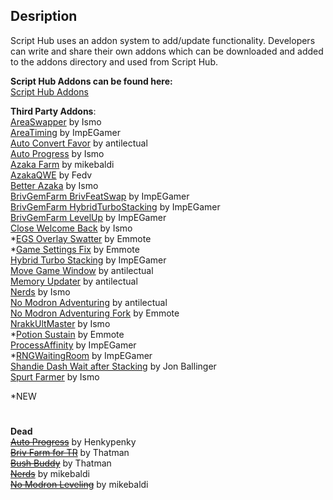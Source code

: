## **Desription**  
Script Hub uses an addon system to add/update functionality. Developers can write and share their own addons which can be downloaded and added to the addons directory and used from Script Hub.

**Script Hub Addons can be found here:**  
[Script Hub Addons](https://github.com/mikebaldi/Idle-Champions/tree/main/AddOns)  

**Third Party Addons**:  
[AreaSwapper](https://github.com/Pneumatus/IC-Addons/tree/main/IC_AreaSwapper_Extra) by Ismo  
[AreaTiming](https://github.com/imp444/IC_Addons/tree/main/IC_AreaTiming_Extra) by ImpEGamer  
[Auto Convert Favor](https://github.com/antilectual/IC_Addons/tree/main/IC_Addons/IC_ConvertBlessings_Mini_Extra) by antilectual  
[Auto Progress](https://github.com/Pneumatus/IC-Addons/tree/main/IC_AutoProgress_Extra) by Ismo  
[Azaka Farm](https://github.com/mikebaldi/IC_Addons/tree/main/IC_Azaka_Extra) by mikebaldi  
[AzakaQWE](https://github.com/Fedvee/IC-addons/tree/main/IC_AzakaQWE_Extra) by Fedv  
[Better Azaka](https://github.com/Pneumatus/IC-Addons/tree/main/IC_BetterAzaka_Extra) by Ismo  
[BrivGemFarm BrivFeatSwap](https://github.com/imp444/IC_Addons/tree/main/IC_BrivGemFarm_BrivFeatSwap_Extra) by ImpEGamer  
[BrivGemFarm HybridTurboStacking](https://github.com/imp444/IC_Addons/tree/main/IC_BrivGemFarm_HybridTurboStacking_Extra) by ImpEGamer  
[BrivGemFarm LevelUp](https://github.com/imp444/IC_Addons/tree/main/IC_BrivGemFarm_LevelUp_Extra) by ImpEGamer  
[Close Welcome Back](https://github.com/Pneumatus/IC-Addons/tree/main/IC_BrivGemFarm_CloseWelcomeBack_Extra) by Ismo  
*[EGS Overlay Swatter](https://github.com/Emmotes/IC_Addons/tree/main/IC_Addons/IC_EGSOverlaySwatter_Extra) by Emmote  
*[Game Settings Fix](https://github.com/Emmotes/IC_Addons/tree/main/IC_Addons/IC_GameSettingsFix_Extra) by Emmote  
[Hybrid Turbo Stacking](https://github.com/imp444/IC_Addons/tree/main/IC_BrivGemFarm_HybridTurboStacking_Extra) by ImpEGamer  
[Move Game Window](https://github.com/antilectual/IC_Addons/tree/main/IC_Addons/IC_MoveGameWindow_Mini_Extra) by antilectual  
[Memory Updater](https://github.com/antilectual/IC_Addons/tree/main/IC_Addons/IC_MemoryUpdater_Extra) by antilectual  
[Nerds](https://github.com/Pneumatus/IC-Addons/tree/main/IC_NERDs_Extra) by Ismo    
[No Modron Adventuring](https://github.com/antilectual/IC_Addons/tree/main/IC_Addons/IC_NoModronAdventuring_Extra) by antilectual  
[No Modron Adventuring Fork](https://github.com/Emmotes/IC_Addons/tree/main/IC_Addons/IC_NoModronAdventuring_Extra) by Emmote  
[NrakkUltMaster](https://github.com/Pneumatus/IC-Addons/tree/main/IC_NrakkUltMaster_Extra) by Ismo  
*[Potion Sustain](https://github.com/Emmotes/IC_Addons/tree/main/IC_Addons/IC_PotionSustain_Extra) by Emmote  
[ProcessAffinity](https://github.com/imp444/IC_Addons/tree/main/IC_ProcessAffinity_Extra) by ImpEGamer  
*[RNGWaitingRoom](https://github.com/imp444/IC_Addons/tree/main/IC_RNGWaitingRoom_Extra) by ImpEGamer  
[Shandie Dash Wait after Stacking](https://github.com/JonBallinger/IC_ShandieDashWait) by Jon Ballinger  
[Spurt Farmer](https://github.com/Pneumatus/IC-Addons/tree/main/IC_SpurtFarmer_Extra) by Ismo  

*NEW


#
**Dead**  
~~[Auto Progress](https://github.com/JuanchiBruzzone/IC_AutoProgress)~~ by Henkypenky  
~~[Briv Farm for TR](https://github.com/MSivonen/IC_Briv_Farm_for_TR)~~ by Thatman  
~~[Bush Buddy](https://github.com/MSivonen/IC_BushBuddy)~~ by Thatman  
~~[Nerds](https://github.com/mikebaldi/IC_Addons/tree/main/IC_NERDs_Extra)~~ by mikebaldi  
~~[No Modron Leveling](https://github.com/mikebaldi/IC_Addons/tree/main/IC_NoModronLvling_Extra)~~ by mikebaldi  